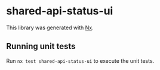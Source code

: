 # shared-api-status-ui

This library was generated with [Nx](https://nx.dev).

## Running unit tests

Run `nx test shared-api-status-ui` to execute the unit tests.
